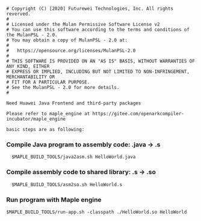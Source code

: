 ```
# Copyright (C) [2020] Futurewei Technologies, Inc. All rights reverved.
#
# Licensed under the Mulan Permissive Software License v2
# You can use this software according to the terms and conditions of the MulanPSL - 2.0.
# You may obtain a copy of MulanPSL - 2.0 at:
#
#   https://opensource.org/licenses/MulanPSL-2.0
#
# THIS SOFTWARE IS PROVIDED ON AN "AS IS" BASIS, WITHOUT WARRANTIES OF ANY KIND, EITHER
# EXPRESS OR IMPLIED, INCLUDING BUT NOT LIMITED TO NON-INFRINGEMENT, MERCHANTABILITY OR
# FIT FOR A PARTICULAR PURPOSE.
# See the MulanPSL - 2.0 for more details.
#

Need Huawei Java Frontend and third-party packages

Please refer to maple_engine at https://gitee.com/openarkcompiler-incubator/maple_engine

basic steps are as following:

```

### Compile Java program to assembly code: .java -> .s

```
  $MAPLE_BUILD_TOOLS/java2asm.sh HelloWorld.java
```

### Compile assembly code to shared library: .s -> .so
```
  $MAPLE_BUILD_TOOLS/asm2so.sh HelloWorld.s
```

### Run program with Maple engine
```
$MAPLE_BUILD_TOOLS/run-app.sh -classpath ./HelloWorld.so HelloWorld
```

